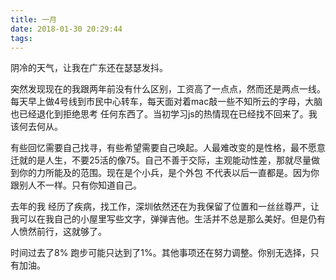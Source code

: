 ```yaml
---
title: 一月
date: 2018-01-30 20:29:44
tags:
---
```


阴冷的天气，让我在广东还在瑟瑟发抖。

突然发现现在的我跟两年前没有什么区别，工资高了一点点，然而还是两点一线。每天早上做4号线到市民中心转车，每天面对着mac敲一些不知所云的字母，大脑也已经退化到拒绝思考
任何东西了。当初学习js的热情现在已经找不回来了。我该何去何从。

有些回忆需要自己找寻，有些希望需要自己唤起。人最难改变的是性格，最不愿意迁就的是人生，不要25活的像75。自己不善于交际，主观能动性差，那就尽量做到你的力所能及的范围。现在是个小兵，是个外包 不代表以后一直都是。因为你跟别人不一样。只有你知道自己。

去年的我 经历了疾病，找工作，深圳依然还在为我保留了位置和一丝丝尊严，让我可以在我自己的小屋里写些文字，弹弹吉他。生活并不总是那么美好。但是仍有人愤然前行，这就够了。

时间过去了8%  跑步可能只达到了1%。其他事项还在努力调整。你别无选择，只有加油。
